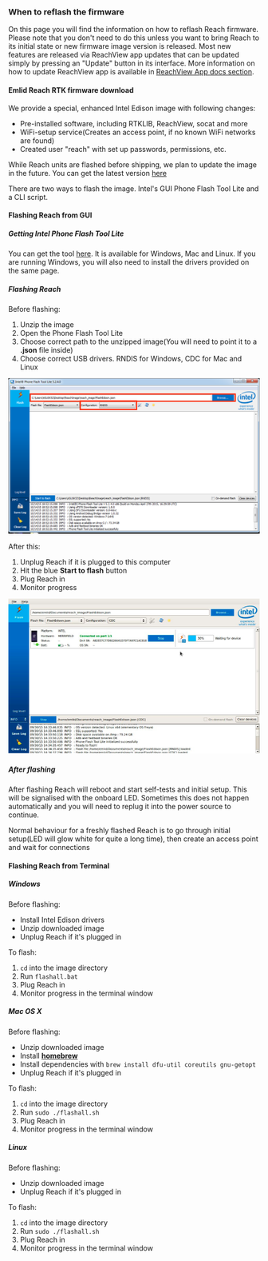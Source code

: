 ### When to reflash the firmware

On this page you will find the information on how to reflash Reach firmware.
Please note that you don't need to do this unless you want to bring Reach to its initial state or new firmware image version is released.
Most new features are released via ReachView app updates that can be updated simply by pressing an "Update" button in its interface.
More information on how to update ReachView app is available in [ReachView App docs section](/Reach/reachview-app/reachview-app/).

#### Emlid Reach RTK firmware download

We provide a special, enhanced Intel Edison image with following changes:

* Pre-installed software, including RTKLIB, ReachView, socat and more
* WiFi-setup service(Creates an access point, if no known WiFi networks are found)
* Created user "reach" with set up passwords, permissions, etc.

While Reach units are flashed before shipping, we plan to update the image in the future. You can get the latest version [here](http://emlid.com)

There are two ways to flash the image. Intel's GUI Phone Flash Tool Lite and a CLI script.

#### Flashing Reach from GUI

##### Getting Intel Phone Flash Tool Lite

You can get the tool [here](https://software.intel.com/ru-ru/iot/hardware/edison/downloads). It is available for Windows, Mac and Linux. If you are running Windows, you will also need to install the drivers provided on the same page.

##### Flashing Reach

Before flashing:

1. Unzip the image
2. Open the Phone Flash Tool Lite
3. Choose correct path to the unzipped image(You will need to point it to a **.json** file inside)
4. Choose correct USB drivers. RNDIS for Windows, CDC for Mac and Linux

![preflash](img/firmware-reflashing/preflash.png)

After this:

1. Unplug Reach if it is plugged to this computer
2. Hit the blue **Start to flash** button
3. Plug Reach in
4. Monitor progress

![flash](img/firmware-reflashing/flash.png)

##### After flashing

After flashing Reach will reboot and start self-tests and initial setup. This will be signalised with the onboard LED. Sometimes this does not happen automatically and you will need to replug it into the power source to continue.

Normal behaviour for a freshly flashed Reach is to go through initial setup(LED will glow white for quite a long time), then create an access point and wait for connections

#### Flashing Reach from Terminal

##### Windows

Before flashing:

* Install Intel Edison drivers
* Unzip downloaded image
* Unplug Reach if it's plugged in

To flash:

1. `cd` into the image directory
2. Run `flashall.bat`
3. Plug Reach in
4. Monitor progress in the terminal window

##### Mac OS X

Before flashing:

* Unzip downloaded image
* Install **[homebrew](http://brew.sh)**
* Install dependencies with `brew install dfu-util coreutils gnu-getopt`
* Unplug Reach if it's plugged in

To flash:

1. `cd` into the image directory
2. Run `sudo ./flashall.sh`
3. Plug Reach in
4. Monitor progress in the terminal window

##### Linux

Before flashing:

* Unzip downloaded image
* Unplug Reach if it's plugged in

To flash:

1. `cd` into the image directory
2. Run `sudo ./flashall.sh`
3. Plug Reach in
4. Monitor progress in the terminal window
